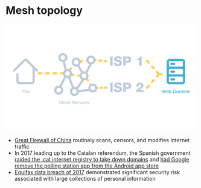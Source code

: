 # Mesh topology

![Mesh topology](mesh-topology.svg)

- [Great Firewall of China](https://en.wikipedia.org/wiki/Great_Firewall) routinely scans, censors, and modifies internet traffic
- In 2017 leading up to the Catalan referendum, the Spanish government [raided the .cat internet registry to take down domains](https://www.theregister.co.uk/2017/09/23/spanish_government_criticized_over_catalan_internet_registry_raid/) and [had Google remove the polling station app from the Android app store](https://www.thespainreport.com/articles/1166-170929190146-google-removes-catalan-referendum-app-from-google-play-after-catalan-high-court-issues-take-down-order)
- [Equifax data breach of 2017](https://arstechnica.com/information-technology/2017/09/why-the-equifax-breach-is-very-possibly-the-worst-leak-of-personal-info-ever/) demonstrated significant security risk associated with large collections of personal information
